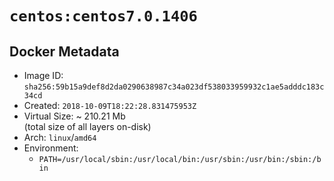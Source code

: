 # `centos:centos7.0.1406`

## Docker Metadata

- Image ID: `sha256:59b15a9def8d2da0290638987c34a023df538033959932c1ae5adddc183c34cd`
- Created: `2018-10-09T18:22:28.831475953Z`
- Virtual Size: ~ 210.21 Mb  
  (total size of all layers on-disk)
- Arch: `linux`/`amd64`
- Environment:
  - `PATH=/usr/local/sbin:/usr/local/bin:/usr/sbin:/usr/bin:/sbin:/bin`
